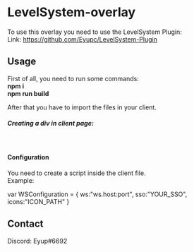 # LevelSystem-overlay
To use this overlay you need to use the LevelSystem Plugin: <br/>
Link: https://github.com/Eyupc/LevelSystem-Plugin <br/>

## Usage
First of all, you need to run some commands: <br/>
**npm i** <br/>
**npm run build** <br/>

After that you have to import the files in your client. <br/>
##### _Creating a div in client page:_ <br/>
**<div id="levelsystem" style="z-index:99999; position:absolute;"></div>**
<br/>
#### Configuration<br/>
You need to create a script inside the client file. <br/>
Example: <br/>

var WSConfiguration = {
	ws:"ws.host:port",
	sso:"YOUR_SSO",
	icons:"ICON_PATH"
}

## Contact
Discord: Eyup#6692

